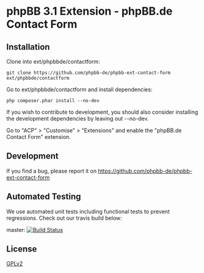 # phpBB 3.1 Extension - phpBB.de Contact Form

## Installation

Clone into ext/phpbbde/contactform:

    git clone https://github.com/phpbb-de/phpbb-ext-contact-form ext/phpbbde/contactform

Go to ext/phpbbde/contactform and install dependencies:

	php composer.phar install --no-dev

If you wish to contribute to development, you should also consider installing the development dependencies by leaving out --no-dev.
	
Go to "ACP" > "Customise" > "Extensions" and enable the "phpBB.de Contact Form" extension.

## Development

If you find a bug, please report it on https://github.com/phpbb-de/phpbb-ext-contact-form

## Automated Testing

We use automated unit tests including functional tests to prevent regressions. Check out our travis build below:

master: [![Build Status](https://travis-ci.org/phpbb-de/phpbb-ext-contact-form.png?branch=master)](http://travis-ci.org/phpbb-de/phpbb-ext-contact-form)

## License

[GPLv2](license.txt)
